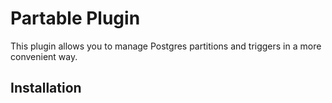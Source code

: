 # Partable Plugin

This plugin allows you to manage Postgres partitions and triggers in a more convenient way.

## Installation
